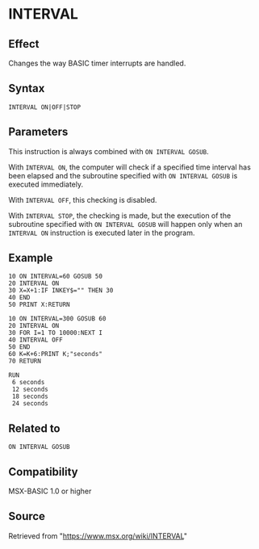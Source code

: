 # INTERVAL

## Effect

Changes the way BASIC timer interrupts are handled.

## Syntax

`INTERVAL ON|OFF|STOP`

## Parameters

This instruction is always combined with `ON INTERVAL GOSUB`.

With `INTERVAL ON`, the computer will check if a specified time interval has been elapsed and the subroutine specified with `ON INTERVAL GOSUB` is executed immediately.

With `INTERVAL OFF`, this checking is disabled.

With `INTERVAL STOP`, the checking is made, but the execution of the subroutine specified with `ON INTERVAL GOSUB` will happen only when an `INTERVAL ON` instruction is executed later in the program.

## Example

```basic
10 ON INTERVAL=60 GOSUB 50
20 INTERVAL ON
30 X=X+1:IF INKEY$="" THEN 30
40 END
50 PRINT X:RETURN
```

```basic
10 ON INTERVAL=300 GOSUB 60
20 INTERVAL ON
30 FOR I=1 TO 10000:NEXT I
40 INTERVAL OFF
50 END
60 K=K+6:PRINT K;"seconds"
70 RETURN
 
RUN
 6 seconds
 12 seconds
 18 seconds
 24 seconds
```

## Related to

`ON INTERVAL GOSUB`

## Compatibility

MSX-BASIC 1.0 or higher

## Source

Retrieved from "https://www.msx.org/wiki/INTERVAL"
